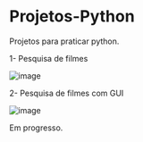 # Projetos-Python
Projetos para praticar python.

1- Pesquisa de filmes

![image](https://user-images.githubusercontent.com/107360437/227011260-767b58b9-df8d-42bb-9123-e787b0219b06.png)

2- Pesquisa de filmes com GUI

![image](https://user-images.githubusercontent.com/107360437/227069739-f9200f19-c037-47e4-966f-e4a2dd3984c4.png)

Em progresso.
